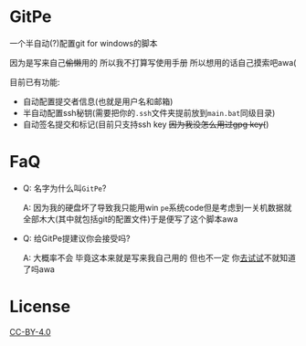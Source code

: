 # GitPe
一个半自动(?)配置git for windows的脚本

因为是写来自己~~偷懒~~用的
所以我不打算写使用手册
所以想用的话自己摸索吧awa(

目前已有功能:
- 自动配置提交者信息(也就是用户名和邮箱)
- 半自动配置ssh秘钥(需要把你的`.ssh`文件夹提前放到`main.bat`同级目录)
- 自动签名提交和标记(目前只支持ssh key ~~因为我没怎么用过gpg key(~~)

# FaQ
- Q: 名字为什么叫`GitPe`?

  A: 因为我的硬盘坏了导致我只能用win `pe`系统code但是考虑到一关机数据就全部木大(其中就包括git的配置文件)于是便写了这个脚本awa

- Q: 给GitPe提建议你会接受吗?

  A: 大概率不会 毕竟这本来就是写来我自己用的 但也不一定 你[去试试](https://github.com/XiaozhiSans/gitpe/issues)不就知道了吗awa

# License
[CC-BY-4.0](./license)
